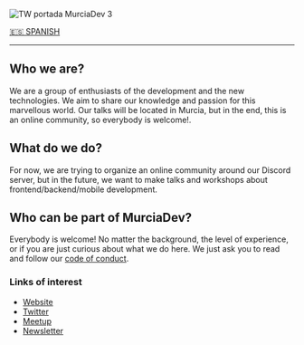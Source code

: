 ![TW portada MurciaDev 3](https://user-images.githubusercontent.com/1859128/168253141-e73ce157-a003-4c56-9571-d12511a0d45a.png)

[🇪🇸 SPANISH](https://github.com/MurciaDev/.github/blob/main/profile/README.ES.md)

---

## Who we are?

We are a group of enthusiasts of the development and the new technologies. We aim to share our knowledge and passion for this marvellous world. Our talks will be located in Murcia, but in the end, this is an online community, so everybody is welcome!.

## What do we do?
For now, we are trying to organize an online community around our Discord server, but in the future, we want to make talks and workshops about frontend/backend/mobile development.

## Who can be part of MurciaDev?
Everybody is welcome! No matter the background, the level of experience, or if you are just curious about what we do here. We just ask you to read and follow our [code of conduct](https://github.com/MurciaDev/CODE_OF_CONDUCT).


### Links of interest
- [Website](https://murcia.dev)
- [Twitter](https://twitter.com/MurciaDev)
- [Meetup](https://www.meetup.com/es-ES/murciadev/)
- [Newsletter](https://www.getrevue.co/profile/murciadev)
